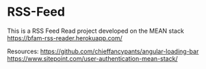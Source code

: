 # RSS-Feed
This is a RSS Feed Read project developed on the MEAN stack
https://bfam-rss-reader.herokuapp.com/

Resources:
https://github.com/chieffancypants/angular-loading-bar
https://www.sitepoint.com/user-authentication-mean-stack/
